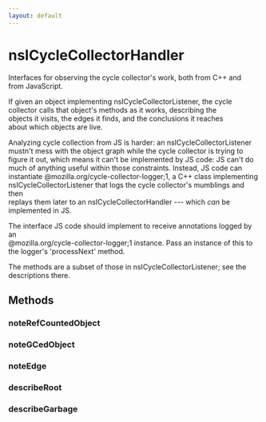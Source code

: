 ```yaml
---
layout: default
---
```


# nsICycleCollectorHandler #
  
Interfaces for observing the cycle collector's work, both from C++ and  
from JavaScript.  
  
If given an object implementing nsICycleCollectorListener, the cycle  
collector calls that object's methods as it works, describing the  
objects it visits, the edges it finds, and the conclusions it reaches  
about which objects are live.  
  
Analyzing cycle collection from JS is harder: an nsICycleCollectorListener  
mustn't mess with the object graph while the cycle collector is trying to  
figure it out, which means it can't be implemented by JS code: JS can't do  
much of anything useful within those constraints. Instead, JS code can  
instantiate @mozilla.org/cycle-collector-logger;1, a C++ class implementing  
nsICycleCollectorListener that logs the cycle collector's mumblings and then  
replays them later to an nsICycleCollectorHandler --- which *can* be  
implemented in JS.  
  
  
The interface JS code should implement to receive annotations logged by an  
@mozilla.org/cycle-collector-logger;1 instance. Pass an instance of this to  
the logger's 'processNext' method.  
  
The methods are a subset of those in nsICycleCollectorListener; see the  
descriptions there.  
  

## Methods ##

### noteRefCountedObject ###

### noteGCedObject ###

### noteEdge ###

### describeRoot ###

### describeGarbage ###
